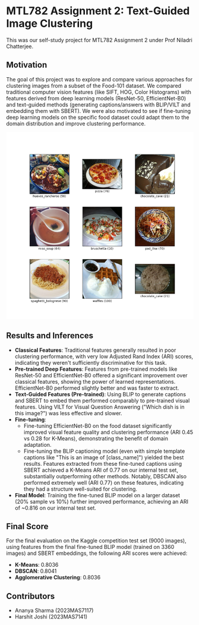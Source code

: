 # MTL782 Assignment 2: Text-Guided Image Clustering

This was our self-study project for MTL782 Assignment 2 under Prof Niladri Chatterjee.

## Motivation

The goal of this project was to explore and compare various approaches for clustering images from a subset of the Food-101 dataset. We compared traditional computer vision features (like SIFT, HOG, Color Histograms) with features derived from deep learning models (ResNet-50, EfficientNet-B0) and text-guided methods (generating captions/answers with BLIP/VILT and embedding them with SBERT). We were also motivated to see if fine-tuning deep learning models on the specific food dataset could adapt them to the domain distribution and improve clustering performance.

![img](https://github.com/harshit1912003/TGIC/blob/main/dataset.png)
## Results and Inferences

* **Classical Features**: Traditional features generally resulted in poor clustering performance, with very low Adjusted Rand Index (ARI) scores, indicating they weren't sufficiently discriminative for this task.
* **Pre-trained Deep Features**: Features from pre-trained models like ResNet-50 and EfficientNet-B0 offered a significant improvement over classical features, showing the power of learned representations. EfficientNet-B0 performed slightly better and was faster to extract.
* **Text-Guided Features (Pre-trained)**: Using BLIP to generate captions and SBERT to embed them performed comparably to pre-trained visual features. Using VILT for Visual Question Answering ("Which dish is in this image?") was less effective and slower.
* **Fine-tuning**:
    * Fine-tuning EfficientNet-B0 on the food dataset significantly improved visual feature quality and clustering performance (ARI 0.45 vs 0.28 for K-Means), demonstrating the benefit of domain adaptation.
    * Fine-tuning the BLIP captioning model (even with simple template captions like "This is an image of [class_name]") yielded the best results. Features extracted from these fine-tuned captions using SBERT achieved a K-Means ARI of 0.77 on our internal test set, substantially outperforming other methods. Notably, DBSCAN also performed extremely well (ARI 0.77) on these features, indicating they had a structure well-suited for clustering.
* **Final Model**: Training the fine-tuned BLIP model on a larger dataset (20% sample vs 10%) further improved performance, achieving an ARI of ~0.816 on our internal test set.

## Final Score

For the final evaluation on the Kaggle competition test set (9000 images), using features from the final fine-tuned BLIP model (trained on 3360 images) and SBERT embeddings, the following ARI scores were achieved:

* **K-Means**: 0.8036  
* **DBSCAN**: 0.8041  
* **Agglomerative Clustering**: 0.8036

## Contributors

* Ananya Sharma (2023MAS7117)
* Harshit Joshi (2023MAS7141)
